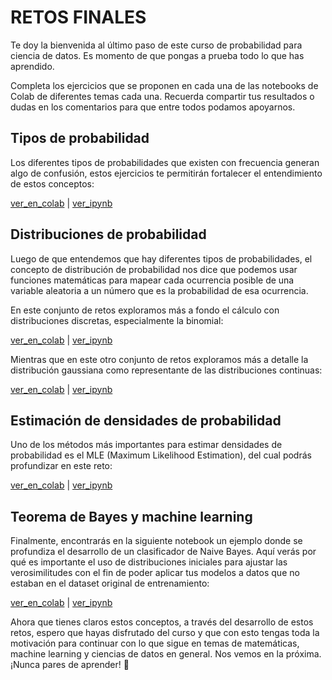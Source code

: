 # RETOS FINALES

Te doy la bienvenida al último paso de este curso de probabilidad para ciencia de datos. Es momento de que pongas a prueba todo lo que has aprendido.

Completa los ejercicios que se proponen en cada una de las notebooks de Colab de diferentes temas cada una. Recuerda compartir tus resultados o dudas en los comentarios para que entre todos podamos apoyarnos.

## Tipos de probabilidad

Los diferentes tipos de probabilidades que existen con frecuencia generan algo de confusión, estos ejercicios te permitirán fortalecer el entendimiento de estos conceptos:

[ver_en_colab](https://colab.research.google.com/drive/1yQFCKo2GHtbJui0szPjLhAJSjpivBeun?usp=sharing) | [ver_ipynb](./ejercicios/e1_EjerciciosDeProbabilidad.ipynb)

## Distribuciones de probabilidad

Luego de que entendemos que hay diferentes tipos de probabilidades, el concepto de distribución de probabilidad nos dice que podemos usar funciones matemáticas para mapear cada ocurrencia posible de una variable aleatoria a un número que es la probabilidad de esa ocurrencia.

En este conjunto de retos exploramos más a fondo el cálculo con distribuciones discretas, especialmente la binomial:

[ver_en_colab](https://colab.research.google.com/drive/10xbi88L6alsPC8-cec_6VuUeh7ttFaEF?usp=sharing) | [ver_ipynb](./ejercicios/e2_DistribucionesDeProbabilidadDiscreta.ipynb)

Mientras que en este otro conjunto de retos exploramos más a detalle la distribución gaussiana como representante de las distribuciones continuas:

[ver_en_colab](https://colab.research.google.com/drive/1OVQ0fwQ1q1lPFjmjPHyuCkD58SZfm4o9?usp=sharing) | [ver_ipynb](./ejercicios/e3_DistribucionesDeProbabilidadContinuas.ipynb)

## Estimación de densidades de probabilidad

Uno de los métodos más importantes para estimar densidades de probabilidad es el MLE (Maximum Likelihood Estimation), del cual podrás profundizar en este reto:

[ver_en_colab](https://colab.research.google.com/drive/19F8F0ID9ErtiHUNbWsOIJ7f22u7jjS0d?usp=sharing) | [ver_ipynb](./ejercicios/e4_MLE.ipynb)


## Teorema de Bayes y machine learning

Finalmente, encontrarás en la siguiente notebook un ejemplo donde se profundiza el desarrollo de un clasificador de Naive Bayes. Aquí verás por qué es importante el uso de distribuciones iniciales para ajustar las verosimilitudes con el fin de poder aplicar tus modelos a datos que no estaban en el dataset original de entrenamiento:

[ver_en_colab](https://colab.research.google.com/drive/1XbQ6-5Ax8Pksik2MR2kWB87ay85RMX2b?usp=sharing) | [ver_ipynb](./ejercicios/e5_Bayes+ML.ipynb)

Ahora que tienes claros estos conceptos, a través del desarrollo de estos retos, espero que hayas disfrutado del curso y que con esto tengas toda la motivación para continuar con lo que sigue en temas de matemáticas, machine learning y ciencias de datos en general. Nos vemos en la próxima. ¡Nunca pares de aprender! 💚
